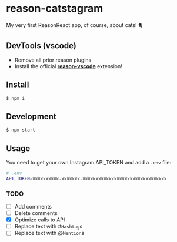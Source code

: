 # reason-catstagram

My very first ReasonReact app, of course, about cats! 🐈

## DevTools (vscode)

- Remove all prior reason plugins
- Install the official [**reason-vscode**](https://marketplace.visualstudio.com/items?itemName=jaredly.reason-vscode) extension!

## Install

```sh
$ npm i
```

## Development

```sh
$ npm start
```

## Usage

You need to get your own Instagram API_TOKEN and add a `.env` file:

```sh
# .env
API_TOKEN=xxxxxxxxxx.xxxxxxx.xxxxxxxxxxxxxxxxxxxxxxxxxxxxxxxx
```

### TODO
- [ ] Add comments
- [ ] Delete comments
- [x] Optimize calls to API
- [ ] Replace text with #`Hashtag`s
- [ ] Replace text with @`Mention`s
